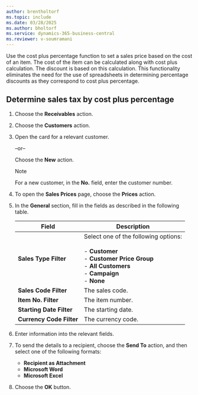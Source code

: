 ```yaml
---
author: brentholtorf
ms.topic: include
ms.date: 03/28/2025
ms.author: bholtorf
ms.service: dynamics-365-business-central
ms.reviewer: v-soumramani
---
```


Use the cost plus percentage function to set a sales price based on the cost of an item. The cost of the item can be calculated along with cost plus calculation. The discount is based on this calculation. This functionality eliminates the need for the use of spreadsheets in determining percentage discounts as they correspond to cost plus percentage. 

## Determine sales tax by cost plus percentage  

1. Choose the **Receivables** action.  
1. Choose the **Customers** action.  
1. Open the card for a relevant customer.  

   –or–  

   Choose the **New** action.  

   > [!NOTE]  
   > For a new customer, in the **No.** field, enter the customer number.  

1. To open the **Sales Prices** page, choose the **Prices** action.  
1. In the **General** section, fill in the fields as described in the following table.  

    |Field|Description|  
    |-----------|-----------------|  
    |**Sales Type Filter**|Select one of the following options:<br/><br/>- **Customer**<br/>- **Customer Price Group**<br/>- **All Customers**<br/>- **Campaign**<br/>- **None**|  
    |**Sales Code Filter**|The sales code.|  
    |**Item No. Filter**|The item number.|  
    |**Starting Date Filter**|The starting date.|  
    |**Currency Code Filter**|The currency code.|  

1. Enter information into the relevant fields.  
1. To send the details to a recipient, choose the **Send To** action, and then select one of the following formats:  

    - **Recipient as Attachment**  
    - **Microsoft Word**  
    - **Microsoft Excel**  

1. Choose the **OK** button.  
